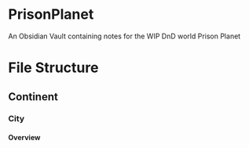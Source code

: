 # PrisonPlanet
An Obsidian Vault containing notes for the WIP DnD world Prison Planet

# File Structure 
## Continent
### City 
#### Overview
